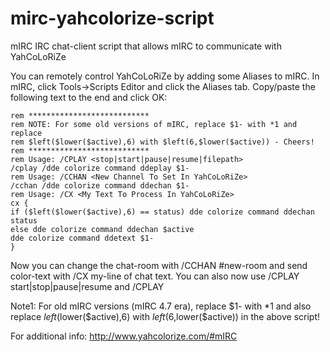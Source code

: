 # mirc-yahcolorize-script
mIRC IRC chat-client script that allows mIRC to communicate with YahCoLoRiZe

You can remotely control YahCoLoRiZe by adding some Aliases to mIRC. In mIRC, click Tools->Scripts Editor and click the Aliases tab. Copy/paste the following text to the end and click OK: 

```
rem ***************************
rem NOTE: For some old versions of mIRC, replace $1- with *1 and replace
rem $left($lower($active),6) with $left(6,$lower($active)) - Cheers!
rem ***************************
rem Usage: /CPLAY <stop|start|pause|resume|filepath>
/cplay /dde colorize command ddeplay $1-
rem Usage: /CCHAN <New Channel To Set In YahCoLoRiZe>
/cchan /dde colorize command ddechan $1-
rem Usage: /CX <My Text To Process In YahCoLoRiZe>
cx {
if ($left($lower($active),6) == status) dde colorize command ddechan status
else dde colorize command ddechan $active
dde colorize command ddetext $1-
}
```

Now you can change the chat-room with /CCHAN #new-room and send color-text with /CX my-line of chat text. You can also now use /CPLAY start|stop|pause|resume and /CPLAY <path of a text file> 

Note1: For old mIRC versions (mIRC 4.7 era), replace $1- with *1 and also replace $left($lower($active),6) with $left(6,$lower($active)) in the above script!

For additional info: http://www.yahcolorize.com/#mIRC
